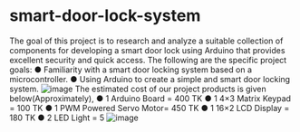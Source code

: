# smart-door-lock-system
The goal of this project is to research and analyze a suitable collection of components for developing a smart door lock using Arduino that provides excellent security and quick access. The following are the specific project goals: ● Familiarity with a smart door locking system based on a microcontroller. ● Using Arduino to create a simple and smart door locking system.
![image](https://user-images.githubusercontent.com/116512678/197409266-37ce41a5-e60e-4c2b-acf8-5525c8816a01.png)
The estimated cost of our project products is given below(Approximately), ● 1 Arduino Board = 400 TK ● 1 4×3 Matrix Keypad = 100 TK ● 1 PWM Powered Servo Motor= 450 TK ● 1 16×2 LCD Display = 180 TK ● 2 LED Light = 5
![image](https://user-images.githubusercontent.com/116512678/197409283-583adf8e-ad6a-4303-912c-6c78a28acc99.png)

